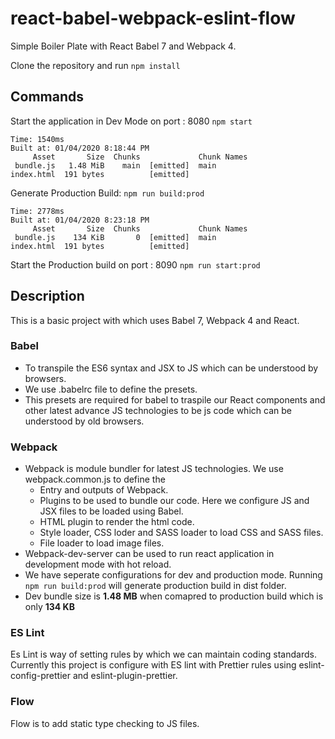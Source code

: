# react-babel-webpack-eslint-flow
Simple Boiler Plate with React Babel 7 and Webpack 4. 

Clone the repository and run `npm install`

## Commands 

Start the application in Dev Mode on port : 8080
`npm start`

```
Time: 1540ms
Built at: 01/04/2020 8:18:44 PM
     Asset       Size  Chunks             Chunk Names
 bundle.js   1.48 MiB    main  [emitted]  main
index.html  191 bytes          [emitted]
```

Generate Production Build:
`npm run build:prod`

```
Time: 2778ms
Built at: 01/04/2020 8:23:18 PM
     Asset       Size  Chunks             Chunk Names
 bundle.js    134 KiB       0  [emitted]  main       
index.html  191 bytes          [emitted]
```

Start the Production build on port : 8090
`npm run start:prod`

## Description

This is a basic project with which uses Babel 7, Webpack 4 and React.

### Babel
- To transpile the ES6 syntax and JSX to JS which can be understood by browsers. 
- We use .babelrc file to define the presets. 
- This presets are required for babel to traspile our React components and other latest advance JS technologies to be js code which can be understood by old browsers.

### Webpack
- Webpack is module bundler for latest JS technologies. We use webpack.common.js to define the 
   - Entry and outputs of Webpack.
   - Plugins to be used to bundle our code. Here we configure JS and JSX files to be loaded using Babel.
   - HTML plugin to render the html code.
   - Style loader, CSS loder and SASS loader to load CSS and SASS files.
   - File loader to load image files.
- Webpack-dev-server can be used to run react application in development mode with hot reload. 
- We have seperate configurations for dev and production mode. Running `npm run build:prod` will generate production build in dist folder. 
- Dev bundle size is **1.48 MB** when comapred to production build which is only **134 KB**

### ES Lint
Es Lint is way of setting rules by which we can maintain coding standards. Currently this project is configure with ES lint with Prettier rules using eslint-config-prettier and eslint-plugin-prettier.

### Flow
Flow is to add static type checking to JS files. 
